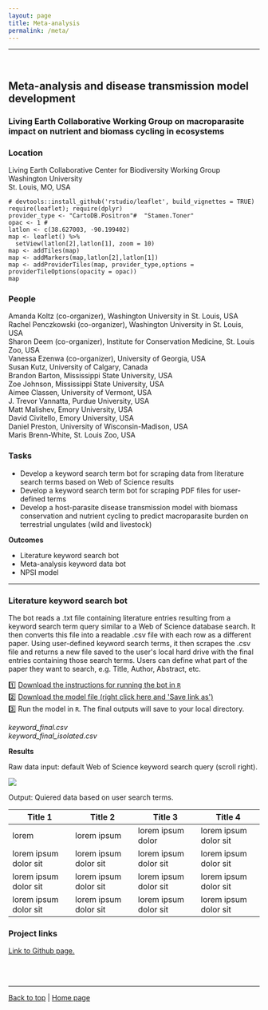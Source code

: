 ```yaml
---
layout: page
title: Meta-analysis
permalink: /meta/
---
```

<a id="top"></a>

******  
<br>  


## Meta-analysis and disease transmission model development   
### Living Earth Collaborative Working Group on macroparasite impact on nutrient and biomass cycling in ecosystems     

### Location   
Living Earth Collaborative Center for Biodiversity Working Group     
Washington University    
St. Louis, MO, USA    


```{r,echo=F,out.width="100%"}
# devtools::install_github('rstudio/leaflet', build_vignettes = TRUE)
require(leaflet); require(dplyr)
provider_type <- "CartoDB.Positron"#  "Stamen.Toner"
opac <- 1 # 
latlon <- c(38.627003, -90.199402) 
map <- leaflet() %>%  
  setView(latlon[2],latlon[1], zoom = 10)
map <- addTiles(map) 
map <- addMarkers(map,latlon[2],latlon[1])
map <- addProviderTiles(map, provider_type,options = providerTileOptions(opacity = opac))
map 

```

### People   

Amanda Koltz (co-organizer), Washington University in St. Louis, USA    
Rachel Penczkowski (co-organizer), Washington University in St. Louis, USA    
Sharon Deem (co-organizer), Institute for Conservation Medicine, St. Louis Zoo, USA    
Vanessa Ezenwa (co-organizer), University of Georgia, USA    
Susan Kutz, University of Calgary, Canada    
Brandon Barton, Mississippi State University, USA    
Zoe Johnson, Mississippi State University, USA    
Aimee Classen, University of Vermont, USA    
J. Trevor Vannatta, Purdue University, USA    
Matt Malishev, Emory University, USA    
David Civitello, Emory University, USA      
Daniel Preston, University of Wisconsin-Madison, USA    
Maris Brenn-White, St. Louis Zoo, USA    
  
### Tasks   

* Develop a keyword search term bot for scraping data from literature search terms based on Web of Science results    
* Develop a keyword search term bot for scraping PDF files for user-defined terms    
* Develop a host-parasite disease transmission model with biomass conservation and nutrient cycling to predict macroparasite burden on terrestrial ungulates (wild and livestock)   

**Outcomes**  

* Literature keyword search bot    
* Meta-analysis keyword data bot    
* NPSI model    

******    

### Literature keyword search bot 

The bot reads a .txt file containing literature entries resulting from a keyword search term query similar to a Web of Science database search. It then converts this file into a readable .csv file with each row as a different paper. Using user-defined keyword search terms, it then scrapes the .csv file and returns a new file saved to the user's local hard drive with the final entries containing those search terms. Users can define what part of the paper they want to search, e.g. Title, Author, Abstract, etc.   

:one: [Download the instructions for running the bot in `R`](https://github.com/darwinanddavis/LECWorkingGroup/raw/master/keyword_scrape/lec_keyword_search.pdf)    
:two: [Download the model file (right click here and 'Save link as')](https://github.com/darwinanddavis/LECWorkingGroup/raw/master/keyword_scrape/lec_keyword_search.R?raw=true)      
:three: Run the model in `R`. The final outputs will save to your local directory.    

*keyword_final.csv*       
*keyword_final_isolated.csv*       

**Results**

Raw data input: default Web of Science keyword search query (scroll right).       

![](meta1.jpg)

Output: Quiered data based on user search terms.  

Title 1               | Title 2               | Title 3               | Title 4
--------------------- | --------------------- | --------------------- | ---------------------
lorem                 | lorem ipsum           | lorem ipsum dolor     | lorem ipsum dolor sit
lorem ipsum dolor sit | lorem ipsum dolor sit | lorem ipsum dolor sit | lorem ipsum dolor sit
lorem ipsum dolor sit | lorem ipsum dolor sit | lorem ipsum dolor sit | lorem ipsum dolor sit
lorem ipsum dolor sit | lorem ipsum dolor sit | lorem ipsum dolor sit | lorem ipsum dolor sit

### Project links  

[Link to Github page.](https://github.com/darwinanddavis/LECWorkingGroup)        

<br>  
<br>  

******    

[Back to top](#top) | [Home page](index)
